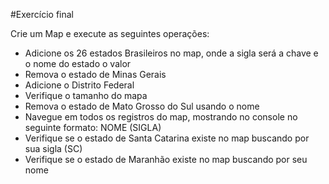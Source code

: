 #Exercício final

Crie um Map e execute as seguintes operações:
* Adicione os 26 estados Brasileiros no map, onde a sigla será a chave e o nome do estado o valor
* Remova o estado de Minas Gerais
* Adicione o Distrito Federal
* Verifique o tamanho do mapa
* Remova o estado de Mato Grosso do Sul usando o nome
* Navegue em todos os registros do map, mostrando no console no seguinte formato: NOME (SIGLA)
* Verifique se o estado de Santa Catarina existe no map buscando por sua sigla (SC)
* Verifique se o estado de Maranhão existe no map buscando por seu nome
